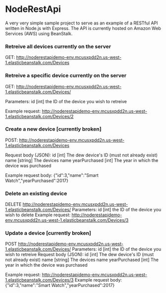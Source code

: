 # NodeRestApi
A very very simple sample project to serve as an example of a RESTful API written in Node.js with Express. The API is currently hosted on Amazon Web Services (AWS) using BeanStalk.

### Retreive all devices currently on the server ###
GET: http://noderestapidemo-env.mcusxpdd2n.us-west-1.elasticbeanstalk.com/Devices


### Retreive a specific device currently on the server ###
GET: http://noderestapidemo-env.mcusxpdd2n.us-west-1.elasticbeanstalk.com/Devices/<id>
  
Parameters:
  id  [int] the ID of the device you wish to retreive 
  
Example request: http://noderestapidemo-env.mcusxpdd2n.us-west-1.elasticbeanstalk.com/Devices/2


### Create a new device [currently broken] ###
POST: http://noderestapidemo-env.mcusxpdd2n.us-west-1.elasticbeanstalk.com/Devices

Request body (JSON): 
  id              [int]     The dew device's ID (must not already exist)
  name            [string]  The devices name
  yearPurchased   [int]     The year in which the device was purchased
  
  Example request body: {"id":3,"name":"Smart Watch","yearPurchased":2017}


### Delete an existing device ###
DELETE
http://noderestapidemo-env.mcusxpdd2n.us-west-1.elasticbeanstalk.com/Devices/<id>
Parameters:
  id  [int] the ID of the device you wish to delete 
Example request: http://noderestapidemo-env.mcusxpdd2n.us-west-1.elasticbeanstalk.com/Devices/3

### Update a device [currently broken] ###
POST
http://noderestapidemo-env.mcusxpdd2n.us-west-1.elasticbeanstalk.com/Devices/<id>
Parameters:
  id  [int] the ID of the device you wish to retreive 
Request body (JSON): 
  id              [int]     The dew device's ID (must not already exist)
  name            [string]  The devices name
  yearPurchased   [int]     The year in which the device was purchased

  Example request: http://noderestapidemo-env.mcusxpdd2n.us-west-1.elasticbeanstalk.com/Devices/3
  Example request body: {"id":3,"name":"Smart Watch","yearPurchased":2017}
